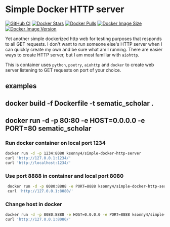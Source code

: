 # Simple Docker HTTP server

[![GitHub CI](https://github.com/KSonny4/simple-docker-http-server/actions/workflows/ci.yaml/badge.svg)](https://github.com/KSonny4/simple-docker-http-server/actions/workflows/ci.yaml)
[![Docker Stars](https://img.shields.io/docker/stars/ksonny4/simple-docker-http-server.svg)](https://hub.docker.com/r/ksonny4/simple-docker-http-server)
[![Docker Pulls](https://img.shields.io/docker/pulls/ksonny4/simple-docker-http-server.svg)](https://hub.docker.com/r/ksonny4/simple-docker-http-server)
[![Docker Image Size](https://img.shields.io/docker/image-size/ksonny4/simple-docker-http-server.svg)](https://hub.docker.com/r/ksonny4/simple-docker-http-server)
[![Docker Image Version](https://img.shields.io/docker/v/ksonny4/simple-docker-http-server.svg)](https://hub.docker.com/r/ksonny4/simple-docker-http-server)

Yet another simple dockerized http web for testing purposes that responds to all GET requests. I don't want to run someone else's
HTTP server when I can quickly create my own and be sure what am I running. There are easier ways
to create HTTP server, but I am most familiar with `aiohttp`.

This is container uses `python`, `poetry`, `aiohttp` and `docker` to create web server listening to GET requests on port of your choice.

## examples

## docker build -f Dockerfile -t sematic_scholar .
## docker run -d -p 80:80 -e HOST=0.0.0.0 -e PORT=80 sematic_scholar

### Run docker container on local port 1234
 ```bash
 docker run -d -p 1234:8080 ksonny4/simple-docker-http-server
 curl 'http://127.0.0.1:1234/'
 curl 'http://localhost:1234/'
 ```

### Use port 8888 in container and local port 8080
```bash
 docker run -d -p 8080:8888 -e PORT=8888 ksonny4/simple-docker-http-server
 curl 'http://127.0.0.1:8080/'
 ```

### Change host in docker 
 ```bash
 docker run -d -p 8080:8888 -e HOST=0.0.0.0 -e PORT=8888 ksonny4/simple-docker-http-server
 curl 'http://127.0.0.1:8080/'
 ```